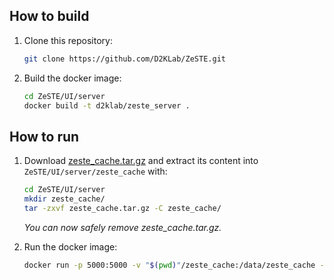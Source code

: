 ## How to build

1. Clone this repository:
    ```sh
    git clone https://github.com/D2KLab/ZeSTE.git
    ```

1. Build the docker image:
    ```sh
    cd ZeSTE/UI/server
    docker build -t d2klab/zeste_server .
    ```

## How to run

1. Download [zeste_cache.tar.gz]() and extract its content into `ZeSTE/UI/server/zeste_cache` with:
    ```sh
    cd ZeSTE/UI/server
    mkdir zeste_cache/
    tar -zxvf zeste_cache.tar.gz -C zeste_cache/
    ```
    _You can now safely remove zeste_cache.tar.gz._

1. Run the docker image:
    ```sh
    docker run -p 5000:5000 -v "$(pwd)"/zeste_cache:/data/zeste_cache --name mle-zeste zeste_server
    ```